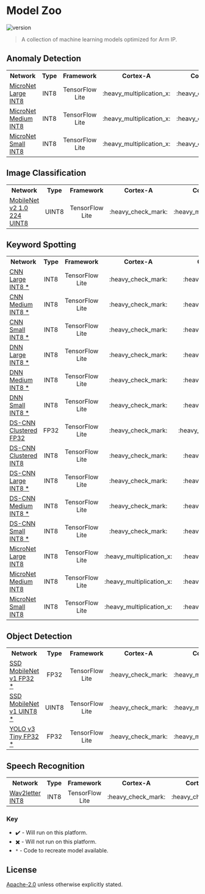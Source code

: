 # Model Zoo 
![version](https://img.shields.io/badge/version-20.12-0091BD)
> A collection of machine learning models optimized for Arm IP.

## Anomaly Detection

<table>
    <tr>
        <th width="250">Network</th>
        <th width="100">Type</th>
        <th width="160">Framework</th>
        <th width="100">Cortex-A</th>
        <th width="100">Cortex-M</th>
        <th width="100">Mali GPU</th>
        <th width="100">Ethos U</th>
    </tr>
    <tr>
        <td><a href = "models/anomaly_detection/micronet_large/tflite_int8">MicroNet Large INT8</a></td>
        <td align="center">INT8</td>
        <td align="center">TensorFlow Lite</td>
        <td align="center">:heavy_multiplication_x:</td>
        <td align="center">:heavy_check_mark:</td>
        <td align="center">:heavy_multiplication_x:</td>
        <td align="center">:heavy_check_mark:</td>
    </tr>
    <tr>
        <td><a href = "models/anomaly_detection/micronet_medium/tflite_int8">MicroNet Medium INT8</a></td>
        <td align="center">INT8</td>
        <td align="center">TensorFlow Lite</td>
        <td align="center">:heavy_multiplication_x:</td>
        <td align="center">:heavy_check_mark:</td>
        <td align="center">:heavy_multiplication_x:</td>
        <td align="center">:heavy_check_mark:</td>
    </tr>
    <tr>
        <td><a href = "models/anomaly_detection/micronet_small/tflite_int8">MicroNet Small INT8</a></td>
        <td align="center">INT8</td>
        <td align="center">TensorFlow Lite</td>
        <td align="center">:heavy_multiplication_x:</td>
        <td align="center">:heavy_check_mark:</td>
        <td align="center">:heavy_multiplication_x:</td>
        <td align="center">:heavy_check_mark:</td>
    </tr>
</table>

## Image Classification

<table>
    <tr>
        <th width="250">Network</th>
        <th width="100">Type</th>
        <th width="160">Framework</th>
        <th width="100">Cortex-A</th>
        <th width="100">Cortex-M</th>
        <th width="100">Mali GPU</th>
        <th width="100">Ethos U</th>
    </tr>
    <tr>
        <td><a href="models/image_classification/mobilenet_v2_1.0_224/tflite_uint8">MobileNet v2 1.0 224 UINT8</a></td>
        <td align="center">UINT8</td>
        <td align="center">TensorFlow Lite</td>
        <td align="center">:heavy_check_mark:</td>
        <td align="center">:heavy_multiplication_x:</td>
        <td align="center">:heavy_check_mark:</td>
        <td align="center">:heavy_check_mark:</td>
    </tr>
</table>

## Keyword Spotting

<table>
    <tr>
        <th width="250">Network</th>
        <th width="100">Type</th>
        <th width="160">Framework</th>
        <th width="100">Cortex-A</th>
        <th width="100">Cortex-M</th>
        <th width="100">Mali GPU</th>
        <th width="100">Ethos U</th>
    </tr>
    <tr>
        <td><a href="models/keyword_spotting/cnn_large/tflite_int8">CNN Large INT8 *</a></td>
        <td align="center">INT8</td>
        <td align="center">TensorFlow Lite</td>
        <td align="center">:heavy_check_mark:</td>
        <td align="center">:heavy_check_mark:</td>
        <td align="center">:heavy_check_mark:</td>
        <td align="center">:heavy_check_mark:</td>
    </tr>
    <tr>
        <td><a href="models/keyword_spotting/cnn_medium/tflite_int8">CNN Medium INT8 *</a></td>
        <td align="center">INT8</td>
        <td align="center">TensorFlow Lite</td>
        <td align="center">:heavy_check_mark:</td>
        <td align="center">:heavy_check_mark:</td>
        <td align="center">:heavy_check_mark:</td>
        <td align="center">:heavy_check_mark:</td>
    </tr>
    <tr>
        <td><a href="models/keyword_spotting/cnn_small/tflite_int8">CNN Small INT8 *</a></td>
        <td align="center">INT8</td>
        <td align="center">TensorFlow Lite</td>
        <td align="center">:heavy_check_mark:</td>
        <td align="center">:heavy_check_mark:</td>
        <td align="center">:heavy_check_mark:</td>
        <td align="center">:heavy_check_mark:</td>
    </tr>
    <tr>
        <td><a href="models/keyword_spotting/dnn_large/tflite_int8">DNN Large INT8 *</a></td>
        <td align="center">INT8</td>
        <td align="center">TensorFlow Lite</td>
        <td align="center">:heavy_check_mark:</td>
        <td align="center">:heavy_check_mark:</td>
        <td align="center">:heavy_check_mark:</td>
        <td align="center">:heavy_check_mark:</td>
    </tr>
    <tr>
        <td><a href="models/keyword_spotting/dnn_medium/tflite_int8">DNN Medium INT8 *</a></td>
        <td align="center">INT8</td>
        <td align="center">TensorFlow Lite</td>
        <td align="center">:heavy_check_mark:</td>
        <td align="center">:heavy_check_mark:</td>
        <td align="center">:heavy_check_mark:</td>
        <td align="center">:heavy_check_mark:</td>
    </tr>
    <tr>
        <td><a href="models/keyword_spotting/dnn_small/tflite_int8">DNN Small INT8 *</a></td>
        <td align="center">INT8</td>
        <td align="center">TensorFlow Lite</td>
        <td align="center">:heavy_check_mark:</td>
        <td align="center">:heavy_check_mark:</td>
        <td align="center">:heavy_check_mark:</td>
        <td align="center">:heavy_check_mark:</td>
    </tr>
    <tr>
        <td><a href="models/keyword_spotting/ds_cnn_large/tflite_clustered_fp32">DS-CNN Clustered FP32</a></td>
        <td align="center">FP32</td>
        <td align="center">TensorFlow Lite</td>
        <td align="center">:heavy_check_mark:</td>
        <td align="center">:heavy_multiplication_x:</td>
        <td align="center">:heavy_check_mark:</td>
        <td align="center">:heavy_multiplication_x:</td>
    </tr>
    <tr>
        <td><a href="models/keyword_spotting/ds_cnn_large/tflite_clustered_int8">DS-CNN Clustered INT8</a></td>
        <td align="center">INT8</td>
        <td align="center">TensorFlow Lite</td>
        <td align="center">:heavy_check_mark:</td>
        <td align="center">:heavy_check_mark:</td>
        <td align="center">:heavy_check_mark:</td>
        <td align="center">:heavy_check_mark:</td>
    </tr>
    <tr>
        <td><a href="models/keyword_spotting/ds_cnn_large/tflite_int8">DS-CNN Large INT8 *</a></td>
        <td align="center">INT8</td>
        <td align="center">TensorFlow Lite</td>
        <td align="center">:heavy_check_mark:</td>
        <td align="center">:heavy_check_mark:</td>
        <td align="center">:heavy_check_mark:</td>
        <td align="center">:heavy_check_mark:</td>
    </tr>
    <tr>
        <td><a href="models/keyword_spotting/ds_cnn_medium/tflite_int8">DS-CNN Medium INT8 *</a></td>
        <td align="center">INT8</td>
        <td align="center">TensorFlow Lite</td>
        <td align="center">:heavy_check_mark:</td>
        <td align="center">:heavy_check_mark:</td>
        <td align="center">:heavy_check_mark:</td>
        <td align="center">:heavy_check_mark:</td>
    </tr>
    <tr>
        <td><a href="models/keyword_spotting/ds_cnn_small/tflite_int8">DS-CNN Small INT8 *</a></td>
        <td align="center">INT8</td>
        <td align="center">TensorFlow Lite</td>
        <td align="center">:heavy_check_mark:</td>
        <td align="center">:heavy_check_mark:</td>
        <td align="center">:heavy_check_mark:</td>
        <td align="center">:heavy_check_mark:</td>
    </tr>
    <tr>
        <td><a href = "models/keyword_spotting/micronet_large/tflite_int8">MicroNet Large INT8</a></td>
        <td align="center">INT8</td>
        <td align="center">TensorFlow Lite</td>
        <td align="center">:heavy_multiplication_x:</td>
        <td align="center">:heavy_check_mark:</td>
        <td align="center">:heavy_multiplication_x:</td>
        <td align="center">:heavy_check_mark:</td>
    </tr>
    <tr>
        <td><a href = "models/keyword_spotting/micronet_medium/tflite_int8">MicroNet Medium INT8</a></td>
        <td align="center">INT8</td>
        <td align="center">TensorFlow Lite</td>
        <td align="center">:heavy_multiplication_x:</td>
        <td align="center">:heavy_check_mark:</td>
        <td align="center">:heavy_multiplication_x:</td>
        <td align="center">:heavy_check_mark:</td>
    </tr>
    <tr>
        <td><a href = "models/keyword_spotting/micronet_small/tflite_int8">MicroNet Small INT8</a></td>
        <td align="center">INT8</td>
        <td align="center">TensorFlow Lite</td>
        <td align="center">:heavy_multiplication_x:</td>
        <td align="center">:heavy_check_mark:</td>
        <td align="center">:heavy_multiplication_x:</td>
        <td align="center">:heavy_check_mark:</td>
    </tr>
</table>

## Object Detection

<table>
    <tr>
        <th width="250">Network</th>
        <th width="100">Type</th>
        <th width="160">Framework</th>
        <th width="100">Cortex-A</th>
        <th width="100">Cortex-M</th>
        <th width="100">Mali GPU</th>
        <th width="100">Ethos U</th>
    </tr>
    <tr>
        <td><a href="models/object_detection/ssd_mobilenet_v1/tflite_fp32">SSD MobileNet v1 FP32 *</a></td>
        <td align="center">FP32</td>
        <td align="center">TensorFlow Lite</td>
        <td align="center">:heavy_check_mark:</td>
        <td align="center">:heavy_multiplication_x:</td>
        <td align="center">:heavy_check_mark:</td>
        <td align="center">:heavy_multiplication_x:</td>
    </tr>
    <tr>
        <td><a href="models/object_detection/ssd_mobilenet_v1/tflite_uint8">SSD MobileNet v1 UINT8 *</a></td>
        <td align="center">UINT8</td>
        <td align="center">TensorFlow Lite</td>
        <td align="center">:heavy_check_mark:</td>
        <td align="center">:heavy_multiplication_x:</td>
        <td align="center">:heavy_check_mark:</td>
        <td align="center">:heavy_multiplication_x:</td>
    </tr>
    <tr>
        <td><a href="models/object_detection/yolo_v3_tiny/tflite_fp32">YOLO v3 Tiny FP32 *</a></td>
        <td align="center">FP32</td>
        <td align="center">TensorFlow Lite</td>
        <td align="center">:heavy_check_mark:</td>
        <td align="center">:heavy_multiplication_x:</td>
        <td align="center">:heavy_check_mark:</td>
        <td align="center">:heavy_multiplication_x:</td>
    </tr>
</table>

## Speech Recognition

<table>
    <tr>
        <th width="250">Network</th>
        <th width="100">Type</th>
        <th width="160">Framework</th>
        <th width="100">Cortex-A</th>
        <th width="100">Cortex-M</th>
        <th width="100">Mali GPU</th>
        <th width="100">Ethos U</th>
    </tr>
    <tr>
        <td><a href="models/speech_recognition/wav2letter/tflite_int8">Wav2letter INT8</a></td>
        <td align="center">INT8</td>
        <td align="center">TensorFlow Lite</td>
        <td align="center">:heavy_check_mark:</td>
        <td align="center">:heavy_check_mark:</td>
        <td align="center">:heavy_check_mark:</td>
        <td align="center">:heavy_check_mark:</td>
    </tr>
</table>


### Key
* :heavy_check_mark: - Will run on this platform.
* :heavy_multiplication_x: - Will not run on this platform.
* `*` - Code to recreate model available.


## License
[Apache-2.0](https://spdx.org/licenses/Apache-2.0.html) unless otherwise explicitly stated.